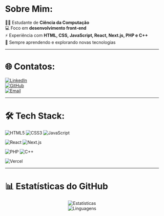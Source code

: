 # Sobre Mim:

👩‍🎓 Estudante de **Ciência da Computação**  
💻 Foco em **desenvolvimento front-end**  
⚡ Experiência com **HTML, CSS, JavaScript, React, Next.js, PHP e C++**  
🚀 Sempre aprendendo e explorando novas tecnologias    

---

# 🌐 Contatos:

[![LinkedIn](https://img.shields.io/badge/LinkedIn-0A66C2?style=for-the-badge&logo=linkedin&logoColor=white)](https://www.linkedin.com/in/júlia-amaral-553220355)  
[![GitHub](https://img.shields.io/badge/GitHub-100000?style=for-the-badge&logo=github&logoColor=white)](https://github.com/eujuliaamaral)  
[![Email](https://img.shields.io/badge/Email-D14836?style=for-the-badge&logo=gmail&logoColor=white)](mailto:amariajulia204@gmail.com)  

---

# 🛠️ Tech Stack:

![HTML5](https://img.shields.io/badge/HTML5-E34F26?style=for-the-badge&logo=html5&logoColor=white)
![CSS3](https://img.shields.io/badge/CSS3-1572B6?style=for-the-badge&logo=css3&logoColor=white)
![JavaScript](https://img.shields.io/badge/JavaScript-FFD43B?style=for-the-badge&logo=javascript&logoColor=black)

![React](https://img.shields.io/badge/React-20232A?style=for-the-badge&logo=react&logoColor=61DAFB)
![Next.js](https://img.shields.io/badge/Next.js-000000?style=for-the-badge&logo=nextdotjs&logoColor=white)

![PHP](https://img.shields.io/badge/PHP-777BB4?style=for-the-badge&logo=php&logoColor=white)
![C++](https://img.shields.io/badge/C++-00599C?style=for-the-badge&logo=cplusplus&logoColor=white)

![Vercel](https://img.shields.io/badge/Vercel-000000?style=for-the-badge&logo=vercel&logoColor=white)

---

# 📊 Estatísticas do GitHub

<div align="center">

![Estatísticas](https://github-readme-stats.vercel.app/api?username=eujuliaamaral&show_icons=true&theme=tokyonight)  
![Linguagens](https://github-readme-stats.vercel.app/api/top-langs/?username=eujuliaamaral&layout=compact&langs_count=8&theme=tokyonight)

</div>
